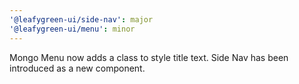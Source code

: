 ```yaml
---
'@leafygreen-ui/side-nav': major
'@leafygreen-ui/menu': minor
---
```


Mongo Menu now adds a class to style title text. Side Nav has been introduced as a new component.
